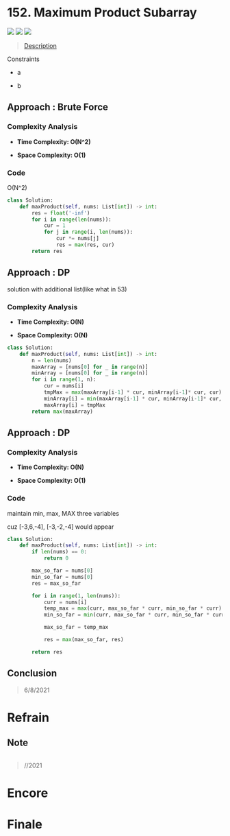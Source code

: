 # 152. Maximum Product Subarray

![](https://img.shields.io/badge/Difficulty-Medium-%23f0ad4e)
![](https://img.shields.io/badge/topic-array-critical)
![](https://img.shields.io/badge/topic-dp-critical)

> [Description](https://leetcode.com/problems/maximum-product-subarray/)

Constraints

- a

- b

## Approach : Brute Force

### Complexity Analysis

- **Time Complexity: O(N^2)**

- **Space Complexity: O(1)**

### Code

O(N^2)

```python
class Solution:
    def maxProduct(self, nums: List[int]) -> int:
        res = float('-inf')
        for i in range(len(nums)):
            cur = 1
            for j in range(i, len(nums)):
                cur *= nums[j]
                res = max(res, cur)
        return res
```

## Approach : DP

solution with additional list(like what in 53)

### Complexity Analysis

- **Time Complexity: O(N)**

- **Space Complexity: O(N)**

```python
class Solution:
    def maxProduct(self, nums: List[int]) -> int:
        n = len(nums)
        maxArray = [nums[0] for _ in range(n)]
        minArray = [nums[0] for _ in range(n)]
        for i in range(1, n):
            cur = nums[i]
            tmpMax = max(maxArray[i-1] * cur, minArray[i-1]* cur, cur)
            minArray[i] = min(maxArray[i-1] * cur, minArray[i-1]* cur, cur)
            maxArray[i] = tmpMax
        return max(maxArray)
```

## Approach : DP

### Complexity Analysis

- **Time Complexity: O(N)**

- **Space Complexity: O(1)**

### Code

maintain min, max, MAX three variables

cuz [-3,6,-4], [-3,-2,-4] would appear

```python
class Solution:
    def maxProduct(self, nums: List[int]) -> int:
        if len(nums) == 0:
            return 0

        max_so_far = nums[0]
        min_so_far = nums[0]
        res = max_so_far

        for i in range(1, len(nums)):
            curr = nums[i]
            temp_max = max(curr, max_so_far * curr, min_so_far * curr)
            min_so_far = min(curr, max_so_far * curr, min_so_far * curr)

            max_so_far = temp_max

            res = max(max_so_far, res)

        return res
```

## Conclusion

> 6/8/2021

# Refrain

## Note

```python

```

> //2021

# Encore

# Finale
